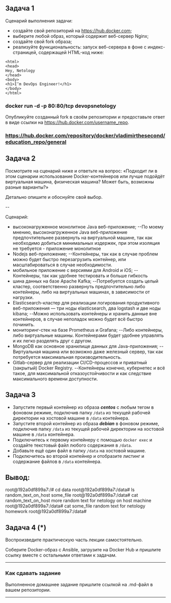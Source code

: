 ## Задача 1

Сценарий выполнения задачи:

+ создайте свой репозиторий на https://hub.docker.com;
+ выберите любой образ, который содержит веб-сервер Nginx;
+ создайте свой fork образа;
+ реализуйте функциональность:
запуск веб-сервера в фоне с индекс-страницей, содержащей HTML-код ниже:
```
<html>
<head>
Hey, Netology
</head>
<body>
<h1>I’m DevOps Engineer!</h1>
</body>
</html>
```
### docker run -d -p 80:80/tcp devopsnetology
Опубликуйте созданный fork в своём репозитории и предоставьте ответ в виде ссылки на https://hub.docker.com/username_repo.
### https://hub.docker.com/repository/docker/vladimirthesecond/education_repo/general

## Задача 2

Посмотрите на сценарий ниже и ответьте на вопрос:
«Подходит ли в этом сценарии использование Docker-контейнеров или лучше подойдёт виртуальная машина, физическая машина? Может быть, возможны разные варианты?»

Детально опишите и обоснуйте свой выбор.

--

Сценарий:

- высоконагруженное монолитное Java веб-приложение;
--По моему мнению, высоконагруженное Java веб-приложение предпочтительнее развернуть на виртуальной машине, так как необходимо добиться минимальных издержек, при этом изоляция не требуется - приложение монолитное
- Nodejs веб-приложение;
--Контейнеры, так как в случае проблем можно будет быстро перезагрузить контейнер, или масштабироваться в случае необходимости.
- мобильное приложение c версиями для Android и iOS;
--Контейнеры, так как удобнее тестировать и больше гибкость
- шина данных на базе Apache Kafka;
--Потребуется создать целый кластер, соответственно развернуть предпочтительно либо контейнеры, либо на виртуальных машинах, в зависимости от нагрузки.
- Elasticsearch-кластер для реализации логирования продуктивного веб-приложения — три ноды elasticsearch, два logstash и две ноды kibana;
--Можно использовать контейнеры и хранить данные вне контейнеров, в случае неполадок можно будет всё быстро починить.
- мониторинг-стек на базе Prometheus и Grafana;
--Либо контейнеры, либо виртуальные машины. Контейнерами будет удобнее управлять и их легко разделять друг с другом.
- MongoDB как основное хранилище данных для Java-приложения;
--Виртуальная машина или возможно даже железный сервер, так как потребуется максимальная производительность.
- Gitlab-сервер для реализации CI/CD-процессов и приватный (закрытый) Docker Registry.
--Контейнеры конечно, кубернетес и всё такое, для максимальной отказоустойчивости и как следствие максимального времени доступности.

## Задача 3

- Запустите первый контейнер из образа ***centos*** c любым тегом в фоновом режиме, подключив папку ```/data``` из текущей рабочей директории на хостовой машине в ```/data``` контейнера.
- Запустите второй контейнер из образа ***debian*** в фоновом режиме, подключив папку ```/data``` из текущей рабочей директории на хостовой машине в ```/data``` контейнера.
- Подключитесь к первому контейнеру с помощью ```docker exec``` и создайте текстовый файл любого содержания в ```/data```.
- Добавьте ещё один файл в папку ```/data``` на хостовой машине.
- Подключитесь во второй контейнер и отобразите листинг и содержание файлов в ```/data``` контейнера.

## Вывод:
root@192a0df899a7:/# cd data
root@192a0df899a7:/data# ls
random_text_on_host  some_file
root@192a0df899a7:/data# cat random_text_on_host 
more random text for netology on host machine
root@192a0df899a7:/data# cat some_file 
random text for netology homework
root@192a0df899a7:/data# 

## Задача 4 (*)

Воспроизведите практическую часть лекции самостоятельно.

Соберите Docker-образ с Ansible, загрузите на Docker Hub и пришлите ссылку вместе с остальными ответами к задачам.


---

### Как cдавать задание

Выполненное домашнее задание пришлите ссылкой на .md-файл в вашем репозитории.

---


